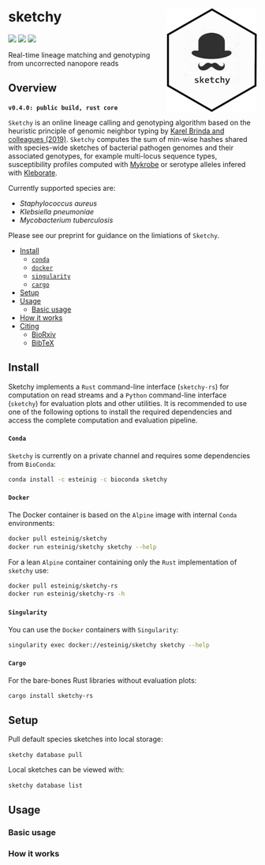 # sketchy <a href='https://github.com/esteinig'><img src='img/logo.png' align="right" height="210" /></a>

![](https://img.shields.io/badge/version-beta-purple.svg)
![](https://img.shields.io/badge/core-rust-black.svg)
![](https://img.shields.io/badge/biorxiv-v1-blue.svg)

Real-time lineage matching and genotyping from uncorrected nanopore reads

## Overview

**`v0.4.0: public build, rust core`**

`Sketchy` is an online lineage calling and genotyping algorithm based on the heuristic principle of genomic neighbor typing by [Karel Brinda and colleagues (2019)](https://www.biorxiv.org/content/10.1101/403204v2). `Sketchy` computes the sum of min-wise hashes shared with species-wide sketches of bacterial pathogen genomes and their associated genotypes, for example multi-locus sequence types, susceptibility profiles computed with [Mykrobe](https://github.com/Mykrobe-tools/mykrobe) or serotype alleles infered with [Kleborate](https://github.com/katholt/kleborate).

Currently supported species are:

* *Staphylococcus aureus*
* *Klebsiella pneumoniae* 
* *Mycobacterium tuberculosis*

Please see our preprint for guidance on the limiations of `Sketchy`.

- [Install](#install)
  - [`conda`](#conda)
  - [`docker`](#docker)
  - [`singularity`](#singularity)
  - [`cargo`](#cargo)
- [Setup](#setup)
- [Usage](#usage)
  - [Basic usage](#basic-usage)
- [How it works](#how-it-works)
- [Citing](#citing)
  - [BioRxiv](#bioarxiv)
  - [BibTeX](#bibtex)

## Install

Sketchy implements a `Rust` command-line interface (`sketchy-rs`) for computation on read streams and a `Python` command-line interface (`sketchy`) for evaluation plots and other utilities. It is recommended to use one of the following options to install the required dependencies and access the complete computation and evaluation pipeline.

#### `Conda`

`Sketchy` is currently on a private channel and requires some dependencies from `BioConda`:

```sh
conda install -c esteinig -c bioconda sketchy
```

#### `Docker`

The Docker container is based on the `Alpine` image with internal `Conda` environments:

```sh
docker pull esteinig/sketchy
docker run esteinig/sketchy sketchy --help
```

For a lean `Alpine` container containing only the `Rust` implementation of `sketchy` use:

```sh
docker pull esteinig/sketchy-rs
docker run esteinig/sketchy-rs -h
```

#### `Singularity`

You can use the `Docker` containers with `Singularity`:

```sh
singularity exec docker://esteinig/sketchy sketchy --help
```

#### `Cargo`

For the bare-bones Rust libraries without evaluation plots:

```sh
cargo install sketchy-rs
```

## Setup

Pull default species sketches into local storage:

`sketchy database pull`

Local sketches can be viewed with:

`sketchy database list`

## Usage

### Basic usage

### How it works
